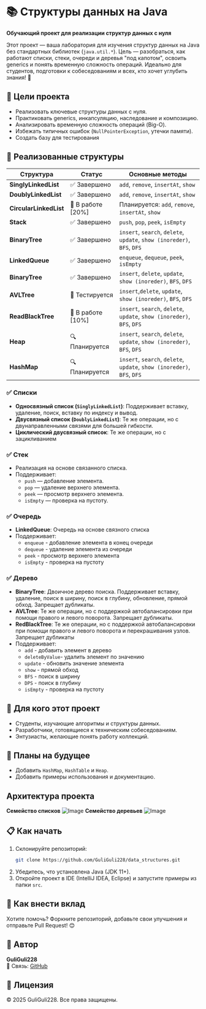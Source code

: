 # 📚 Структуры данных на Java

**Обучающий проект для реализации структур данных с нуля**  

Этот проект — ваша лаборатория для изучения структур данных на Java без стандартных библиотек (`java.util.*`). Цель — разобраться, как работают списки, стеки, очереди и деревья "под капотом", освоить generics и понять временную сложность операций. Идеально для студентов, подготовки к собеседованиям и всех, кто хочет углубить знания! 🚀

## 🎯 Цели проекта
- Реализовать ключевые структуры данных с нуля.
- Практиковать generics, инкапсуляцию, наследование и композицию.
- Анализировать временную сложность операций (Big-O).
- Избежать типичных ошибок (`NullPointerException`, утечки памяти).
- Создать базу для тестирования

## 🧱 Реализованные структуры

| Структура              | Статус            | Основные методы                                                         |
|------------------------|-------------------|-------------------------------------------------------------------------|
| **SinglyLinkedList**   | ✅ Завершено       | `add`, `remove`, `insertAt`, `show`                                     |
| **DoublyLinkedList**   | ✅ Завершено       | `add`, `remove`, `insertAt`, `show`                                     |
| **CircularLinkedList** | 🚧 В работе [20%] | Планируется: `add`, `remove`, `insertAt`, `show`                     |
| **Stack**              | ✅ Завершено       | `push`, `pop`, `peek`, `isEmpty`                                        |
| **BinaryTree**         | ✅ Завершено       | `insert`, `search`, `delete`, `update`, `show (inoreder)`, `BFS`, `DFS` |
| **LinkedQueue**        | ✅ Завершено       | `enqueue`, `dequeue`, `peek`, `isEmpty`                                 |
| **BinaryTree**         | ✅ Завершено       | `insert`,  `delete`, `update`, `show (inoreder)`, `BFS`, `DFS`          |
| **AVLTree**            |🔧 Тестируется       | `insert`,`delete`, `update`, `show (inoreder)`, `BFS`, `DFS`            |
| **ReadBlackTree**      | 🚧 В работе [10%] | `insert`, `search`, `delete`, `update`, `show (inoreder)`, `BFS`, `DFS` |
| **Heap**              | 🔍 Планируется    | `insert`, `search`, `delete`, `update`, `show (inoreder)`, `BFS`, `DFS` |
| **HashMap**            | 🔍 Планируется    | `insert`, `search`, `delete`, `update`, `show (inoreder)`, `BFS`, `DFS` |


### ✅ Списки
- **Односвязный список (`SinglyLinkedList`)**: Поддерживает вставку, удаление, поиск, вставку по индексу и вывод.
- **Двусвязный список (`DoublyLinkedList`)**: Те же операции, но с двунаправленными связями для большей гибкости.
- **Циклический двусвязный список**: Те же операции, но с зацикливанием


### ✅ Стек
- Реализация на основе связанного списка.
- Поддерживает: 
  - `push` — добавление элемента.
  - `pop` — удаление верхнего элемента.
  - `peek` — просмотр верхнего элемента.
  - `isEmpty` — проверка на пустоту.

### ✅ Очередь
- **LinkedQueue**: Очередь на основе связного списка
- Поддерживает:
  - `enqueue` - добавление элемента в конец очереди
  - `dequeue` - удаление элемента из очереди
  - `peek` - просмотр верхнего элемента
  - `isEmpty` - проверка на пустоту

### ✅ Дерево
- **BinaryTree**: Двоичное дерево поиска. Поддерживает вставку, удаление, поиск в ширину, поиск в глубину, обновление, прямой обход. Запрещает дубликаты.
- **AVLTree**: Те же операции, но с поддержкой  автобалансировки при помощи правого и левого поворота. Запрещает дубликаты.
- **RedBlackTree**: Те же операции, но с поддержкой автобалансировки при помощи правого и левого поворота и перекрашивания узлов. Запрещает дубликаты
- Поддерживает: 
  - `add` - добавить элемент в дерево 
  - `deleteByValue`- удалить элемент по значению
  - `update` - обновить значение элемента
  - `show` - прямой обход
  - `BFS` - поиск в ширину
  - `DPS` - поиск в глубину
  - `isEmpty` - проверка на пустоту

## 🧠 Для кого этот проект
- Студенты, изучающие алгоритмы и структуры данных.
- Разработчики, готовящиеся к техническим собеседованиям.
- Энтузиасты, желающие понять работу коллекций.

## 🚀 Планы на будущее
- Добавить `HashMap`, `HashTable` и `Heap`.
- Добавить примеры использования и документацию.

## Архитектура проекта
**Семейство списков**
![Image](https://github.com/user-attachments/assets/e73a26ce-4bb3-4173-aee7-4177a1c2f93a)
**Семейство деревьев**
![Image](https://github.com/user-attachments/assets/580f6e3c-a432-42c3-bc3e-4a6719deeb31)
## 📋 Как начать
1. Склонируйте репозиторий:  
   ```bash
   git clone https://github.com/GuliGuli228/data_structures.git
   ```
2. Убедитесь, что установлена Java (JDK 11+).
3. Откройте проект в IDE (IntelliJ IDEA, Eclipse) и запустите примеры из папки `src`.

## 🤝 Как внести вклад
Хотите помочь? Форкните репозиторий, добавьте свои улучшения и отправьте Pull Request! 😊

## 👤 Автор
**GuliGuli228**  
📧 Связь: [GitHub](https://github.com/GuliGuli228)

## 📜 Лицензия
© 2025 GuliGuli228. Все права защищены.